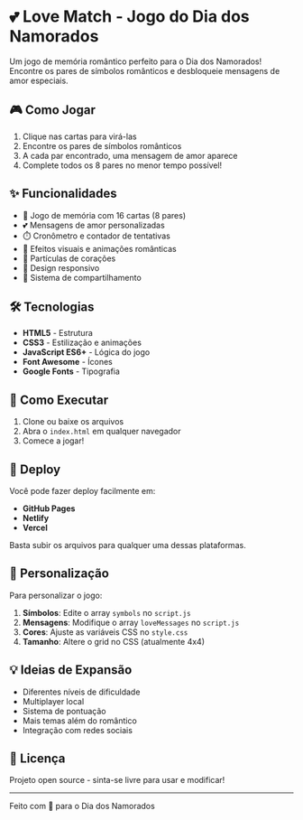 # 💕 Love Match - Jogo do Dia dos Namorados

Um jogo de memória romântico perfeito para o Dia dos Namorados! Encontre os pares de símbolos românticos e desbloqueie mensagens de amor especiais.

## 🎮 Como Jogar

1. Clique nas cartas para virá-las
2. Encontre os pares de símbolos românticos
3. A cada par encontrado, uma mensagem de amor aparece
4. Complete todos os 8 pares no menor tempo possível!

## ✨ Funcionalidades

- 🎯 Jogo de memória com 16 cartas (8 pares)
- 💕 Mensagens de amor personalizadas
- ⏱️ Cronômetro e contador de tentativas
- 🎊 Efeitos visuais e animações românticas
- 💖 Partículas de corações
- 📱 Design responsivo
- 🔗 Sistema de compartilhamento

## 🛠️ Tecnologias

- **HTML5** - Estrutura
- **CSS3** - Estilização e animações
- **JavaScript ES6+** - Lógica do jogo
- **Font Awesome** - Ícones
- **Google Fonts** - Tipografia

## 🚀 Como Executar

1. Clone ou baixe os arquivos
2. Abra o `index.html` em qualquer navegador
3. Comece a jogar!

## 📱 Deploy

Você pode fazer deploy facilmente em:
- **GitHub Pages**
- **Netlify**
- **Vercel**

Basta subir os arquivos para qualquer uma dessas plataformas.

## 🎨 Personalização

Para personalizar o jogo:

1. **Símbolos**: Edite o array `symbols` no `script.js`
2. **Mensagens**: Modifique o array `loveMessages` no `script.js`
3. **Cores**: Ajuste as variáveis CSS no `style.css`
4. **Tamanho**: Altere o grid no CSS (atualmente 4x4)

## 💡 Ideias de Expansão

- Diferentes níveis de dificuldade
- Multiplayer local
- Sistema de pontuação
- Mais temas além do romântico
- Integração com redes sociais

## 📝 Licença

Projeto open source - sinta-se livre para usar e modificar!

---

Feito com 💖 para o Dia dos Namorados